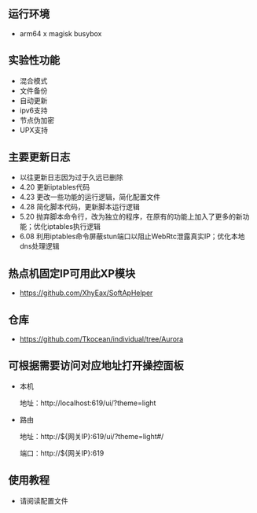 ## 运行环境
- arm64 x magisk busybox

## 实验性功能

- 混合模式
- 文件备份
- 自动更新
- ipv6支持
- 节点伪加密
- UPX支持

## 主要更新日志

- 以往更新日志因为过于久远已删除
- 4.20 更新iptables代码
- 4.23 更改一些功能的运行逻辑，简化配置文件
- 4.28 简化脚本代码，更新脚本运行逻辑
- 5.20 抛弃脚本命令行，改为独立的程序，在原有的功能上加入了更多的新功能；优化iptables执行逻辑
- 6.08 利用iptables命令屏蔽stun端口以阻止WebRtc泄露真实IP；优化本地dns处理逻辑

## 热点机固定IP可用此XP模块
- https://github.com/XhyEax/SoftApHelper


## 仓库
- https://github.com/Tkocean/individual/tree/Aurora

## 可根据需要访问对应地址打开操控面板

- 本机

  地址：http://localhost:619/ui/?theme=light

- 路由

  地址：http://${网关IP}:619/ui/?theme=light#/

  端口：http://${网关IP}:619

## 使用教程

- 请阅读配置文件
